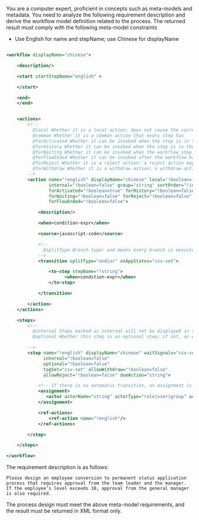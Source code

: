 You are a computer expert, proficient in concepts such as meta-models and metadata. You need to analyze the following requirement description and derive the workflow model definition related to the process. The returned result must comply with the following meta-model constraints

* Use English for name and stepName; use Chinese for displayName

```xml

<workflow displayName="chinese">

    <description/>

    <start startStepName="english" >

    </start>

    <end>
    </end>


    <actions>
        <!--
          @local Whether it is a local action; does not cause the current step to end
          @common Whether it is a common action that every step has
          @forActivated Whether it can be invoked when the step is in the active state
          @forHistory Whether it can be invoked when the step is in the historical state
          @forWaiting Whether it can be invoked when the workflow step is in the waiting state
          @forFlowEnded Whether it can be invoked after the workflow has ended
          @forReject Whether it is a reject action; a reject action may have no step transition configured
          @forWithdraw Whether it is a withdraw action; a withdraw action may have no step transition configured
        -->
        <action name="!english" displayName="chinese" local="!boolean=false" common="!boolean=false"
                internal="!boolean=false" group="string" sortOrder="!int=0"
                forActivated="!boolean=true" forHistory="!boolean=false" saveActionRecord="!boolean=true"
                forWaiting="!boolean=false" forReject="!boolean=false" forWithdraw="!boolean=false"
                forFlowEnded="!boolean=false">

            <description/>

            <when>condition-expr</when>

            <source>javascript-code</source>

            <!--
              @splitType Branch type: and means every branch is executed; or means evaluate from top to bottom and execute only the first transition target whose condition is met. Default is and
            -->
            <transition splitType="and|or" onAppStates="csv-set">

                <to-step stepName="!string">
                      <when>condition-expr</when>
                </to-step>

            </transition>

        </action>
    </actions>

    <steps>
        <!--
          @internal Steps marked as internal will not be displayed in the UI
          @optional Whether this step is an optional step; if not, an exception in this step will propagate to the parent node and may ultimately cause the entire process to terminate

        -->
        <step name="!english" displayName="chinese" waitSignals="csv-set"
              internal="!boolean=false"
              optional="!boolean=false"
              tagSet="csv-set" allowWithdraw="!boolean=false"
              allowReject="!boolean=false" dueAction="string">

            <!-- If there is no automatic transition, an assignment is required -->
            <assignment>
               <actor actorName="string" actorType="role|user|group" actorId="string" />
            </assignment>

            <ref-actions>
                <ref-action name="!english"/>
            </ref-actions>

        </step>

    </steps>

</workflow>
```

The requirement description is as follows:

```
Please design an employee conversion to permanent status application process that requires approval from the team leader and the manager. If the employee’s level exceeds 10, approval from the general manager is also required.
```

The process design must meet the above meta-model requirements, and the result must be returned in XML format only.
<!-- SOURCE_MD5:51053be295a4ede0911b4bd97f33957c-->
